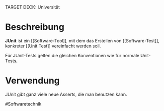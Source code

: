 TARGET DECK: Universität

# Beschreibung
**JUnit** ist ein [[Software-Tool]], mit dem das Erstellen von [[Software-Test]], konkreter [[Unit Test]] vereinfacht werden soll.

Für JUnit-Tests gelten die gleichen Konventionen wie für normale Unit-Tests.

# Verwendung
JUnit gibt ganz viele neue Asserts, die man benutzen kann.

#Softwaretechnik 